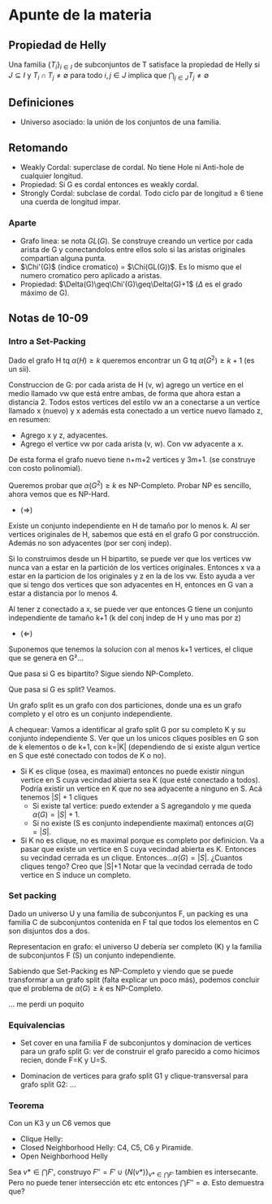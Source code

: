 # Apunte de la materia

## Propiedad de Helly

Una familia $\{T_i\}_{i \in I}$ de subconjuntos de T satisface la propiedad de Helly si $J \subseteq I$ y $T_i \cap T_j \not= \emptyset$ para todo $i, j \in J$ implica que $\bigcap_{j \in J} T_j \not= \emptyset$

## Definiciones

- Universo asociado: la unión de los conjuntos de una familia.

## Retomando

- Weakly Cordal: superclase de cordal. No tiene Hole ni Anti-hole de cualquier longitud.
- Propiedad: Si G es cordal entonces es weakly cordal.
- Strongly Cordal: subclase de cordal. Todo ciclo par de longitud $\geq$ 6 tiene una cuerda de longitud impar.

### Aparte

- Grafo linea: se nota $GL(G)$. Se construye creando un vertice por cada arista de G y conectandolos entre ellos solo si las aristas originales compartian alguna punta.
- $\Chi'(G)$ (índice cromatico) = $\Chi(GL(G))$. Es lo mismo que el numero cromatico pero aplicado a aristas.
- Propiedad: $\Delta(G)\geq\Chi'(G)\geq\Delta(G)+1$ ($\Delta$ es el grado máximo de G).

## Notas de 10-09

### Intro a Set-Packing

Dado el grafo H tq $\alpha(H) \geq k$ queremos encontrar un G tq $\alpha(G^2)\geq k+1$ (es un sii).

Construccion de G: por cada arista de H (v, w) agrego un vertice en el medio llamado vw que está entre ambas, de forma que ahora estan a distancia 2. Todos estos vertices del estilo vw an a conectarse a un vertice llamado x (nuevo) y x además esta conectado a un vertice nuevo llamado z, en resumen:

- Agrego x y z, adyacentes.
- Agrego el vertice vw por cada arista (v, w). Con vw adyacente a x.

De esta forma el grafo nuevo tiene n+m+2 vertices y 3m+1. (se construye con costo polinomial).

Queremos probar que $\alpha(G^2)\geq k$ es NP-Completo. Probar NP es sencillo, ahora vemos que es NP-Hard.

- ($\Rightarrow$)

Existe un conjunto independiente en H de tamaño por lo menos k. Al ser vertices originales de H, sabemos que está en el grafo G por construcción. Además no son adyacentes (por ser conj indep).

Si lo construimos desde un H bipartito, se puede ver que los vertices vw nunca van a estar en la partición de los vertices originales. Entonces x va a estar en la particion de los originales y z en la de los vw. Esto ayuda a ver que si tengo dos vertices que son adyacentes en H, entonces en G van a estar a distancia por lo menos 4.

Al tener z conectado a x, se puede ver que entonces G tiene un conjunto independiente de tamaño k+1 (k del conj indep de H y uno mas por z)

- ($\Leftarrow$)

Suponemos que tenemos la solucion con al menos k+1 vertices, el clique que se genera en G²...

Que pasa si G es bipartito? Sigue siendo NP-Completo.

Que pasa si G es split? Veamos.

Un grafo split es un grafo con dos particiones, donde una es un grafo completo y el otro es un conjunto independiente.

A chequear: Vamos a identificar al grafo split G por su completo K y su conjunto independiente S. Ver que un los unicos cliques posibles en G son de k elementos o de k+1, con k=|K| (dependiendo de si existe algun vertice en S que esté conectado con todos de K o no).

- Si K es clique (osea, es maximal) entonces no puede existir ningun vertice en S cuya vecindad abierta sea K (que esté conectado a todos). Podría existir un vertice en K que no sea adyacente a ninguno en S. Acá tenemos $|S|+1$ cliques
  - Si existe tal vertice: puedo extender a S agregandolo y me queda $\alpha(G)=|S|+1$.
  - Si no existe (S es conjunto independiente maximal) entonces $\alpha(G)=|S|$.
- Si K no es clique, no es maximal porque es completo por definicion. Va a pasar que existe un vertice en S cuya vecindad abierta es K. Entonces su vecindad cerrada es un clique. Entonces...$\alpha(G)=|S|$. ¿Cuantos cliques tengo? Creo que |S|+1
  Notar que la vecindad cerrada de todo vertice en S induce un completo.

### Set packing

Dado un universo U y una familia de subconjuntos F, un packing es una familia C de subconjuntos contenida en F tal que todos los elementos en C son disjuntos dos a dos.

Representacion en grafo: el universo U debería ser completo (K) y la familia de subconjuntos F (S) un conjunto independiente.

Sabiendo que Set-Packing es NP-Completo y viendo que se puede transformar a un grafo split (falta explicar un poco más), podemos concluir que el problema de $\alpha(G) \geq k$ es NP-Completo.

... me perdi un poquito

### Equivalencias

- Set cover en una familia F de subconjuntos y dominacion de vertices para un grafo split G: ver de construir el grafo parecido a como hicimos recien, donde F=K y U=S.

- Dominacion de vertices para grafo split G1 y clique-transversal para grafo split G2: ...

### Teorema

Con un K3 y un C6 vemos que

- Clique Helly:
- Closed Neighborhood Helly: C4, C5, C6 y Piramide.
- Open Neighborhood Helly

Sea $v* \in \bigcap F'$, construyo $F'' = F' \cup \{N(v*)\}_{v* \in \bigcap F'}$ tambien es intersecante. Pero no puede tener intersección etc etc entonces $\bigcap F'' = \emptyset$. Esto demuestra que?

